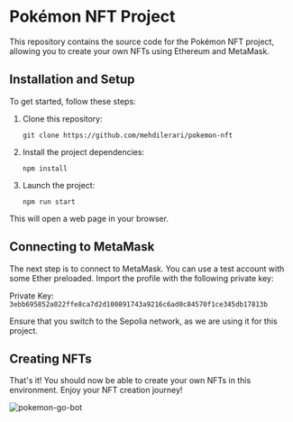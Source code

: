 # Pokémon NFT Project

This repository contains the source code for the Pokémon NFT project, allowing you to create your own NFTs using Ethereum and MetaMask.

## Installation and Setup

To get started, follow these steps:

1. Clone this repository:
   ```
   git clone https://github.com/mehdilerari/pokemon-nft
   ```

2. Install the project dependencies:
   ```
   npm install
   ```

3. Launch the project:
   ```
   npm run start
   ```

This will open a web page in your browser.

## Connecting to MetaMask

The next step is to connect to MetaMask. You can use a test account with some Ether preloaded. Import the profile with the following private key:

Private Key: `3ebb695852a022ffe8ca7d2d100891743a9216c6ad0c84570f1ce345db17813b`

Ensure that you switch to the Sepolia network, as we are using it for this project.

## Creating NFTs

That's it! You should now be able to create your own NFTs in this environment. Enjoy your NFT creation journey!

<img src="https://ibb.co/YymBVf9" alt="pokemon-go-bot" border="0">
